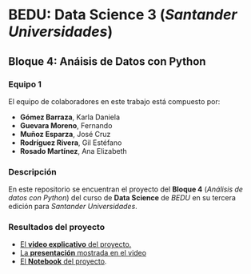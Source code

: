 # BEDU: Data Science 3 (_Santander Universidades_)
## Bloque 4: Anáisis de Datos con Python



### Equipo 1
El equipo de colaboradores en este trabajo está compuesto por:
- __Gómez Barraza__, Karla Daniela
- __Guevara Moreno__, Fernando
- __Muñoz Esparza__, José Cruz
- __Rodríguez Rivera__, Gil Estéfano
- __Rosado Martínez__, Ana Elizabeth


### Descripción
En este repositorio se encuentran el proyecto del __Bloque 4__ (_Análisis de datos con Python_) del curso de __Data Science__ de _BEDU_ en su tercera edición para _Santander Universidades_.

### Resultados del proyecto
- [El __video explicativo__ del proyecto.](https://drive.google.com/file/d/1tHXpG7g_CqYljGpvAi-3iLd8QZLzQtjZ/view?usp=sharing)
- [La __presentación__ mostrada en el video](https://github.com/gilesitorr/DataScience3_Bloque4/blob/main/Proyecto%20Final%203%20BEDU.pdf)
- [El __Notebook__ del proyecto](DS3_proyecto_4.ipynb).
